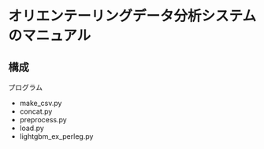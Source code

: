 
# オリエンテーリングデータ分析システムのマニュアル

## 構成

プログラム

- make_csv.py
- concat.py
- preprocess.py
- load.py
- lightgbm_ex_perleg.py